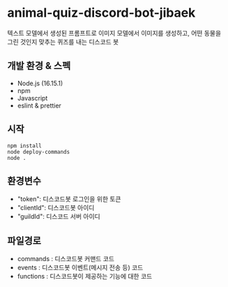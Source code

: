# animal-quiz-discord-bot-jibaek
텍스트 모델에서 생성된 프롬프트로 이미지 모델에서 이미지를 생성하고, 어떤 동물을 그린 것인지 맞추는 퀴즈를 내는 디스코드 봇

## 개발 환경 & 스펙
- Node.js (16.15.1)
- npm
- Javascript
- eslint & prettier


## 시작
    npm install
    node deploy-commands
    node .

## 환경변수
- "token": 디스코드봇 로그인을 위한 토큰
- "clientId": 디스코드봇 아이디
- "guildId": 디스코드 서버 아이디

## 파일경로
- commands : 디스코드봇 커맨드 코드
- events : 디스코드봇 이벤트(메시지 전송 등) 코드
- functions : 디스코드봇이 제공하는 기능에 대한 코드


    